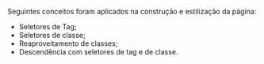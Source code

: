 Seguintes conceitos foram aplicados na construção e estilização da página:

* Seletores de Tag;
* Seletores de classe;
* Reaproveitamento de classes;
* Descendência com seletores de tag e de classe.
